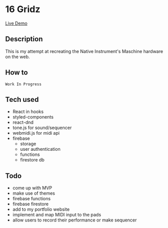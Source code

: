 # 16 Gridz

[Live Demo](https://gridz-3e12d.firebaseapp.com/)

## Description

This is my attempt at recreating the Native Instrument's Maschine hardware on the web.

## How to

`Work In Progress`

## Tech used

- React in hooks
- styled-components
- react-dnd
- tone.js for sound/sequencer
- webmidi.js for midi api
- firebase
  - storage
  - user authentication
  - functions
  - firestore db

## Todo

- come up with MVP
- make use of themes
- firebase functions
- firebase firestore
- add to my portfolio website
- implement and map MIDI input to the pads
- allow users to record their performance or make sequencer
